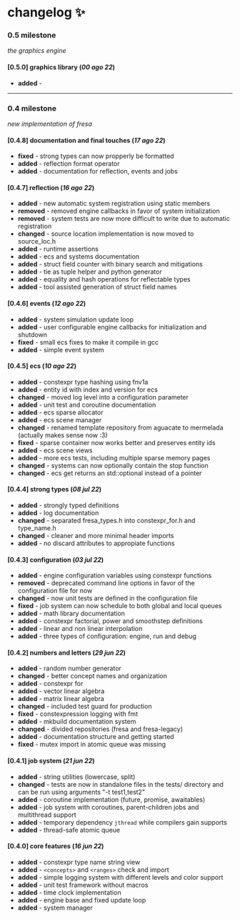 # changelog :sparkles:

### 0.5 milestone

_the graphics engine_

#### [0.5.0] graphics library (_00 ago 22_)

- **added** -

---

### 0.4 milestone

_new implementation of fresa_

#### [0.4.8] documentation and final touches (_17 ago 22_)

- **fixed** - strong types can now propperly be formatted
- **added** - reflection format operator
- **added** - documentation for reflection, events and jobs

#### [0.4.7] reflection (_16 ago 22_)

- **added** - new automatic system registration using static members
- **removed** - removed engine callbacks in favor of system initialization
- **removed** - system tests are now more difficult to write due to automatic registration
- **changed** - source location implementation is now moved to source_loc.h
- **added** - runtime assertions
- **added** - ecs and systems documentation
- **added** - struct field counter with binary search and mitigations
- **added** - tie as tuple helper and python generator
- **added** - equality and hash operations for reflectable types
- **added** - tool assisted generation of struct field names

#### [0.4.6] events (_12 ago 22_)

- **added** - system simulation update loop
- **added** - user configurable engine callbacks for initialization and shutdown
- **fixed** - small ecs fixes to make it compile in gcc
- **added** - simple event system

#### [0.4.5] ecs (_10 ago 22_)

- **added** - constexpr type hashing using fnv1a
- **added** - entity id with index and version for ecs
- **changed** - moved log level into a configuration parameter
- **added** - unit test and coroutine documentation
- **added** - ecs sparse allocator
- **added** - ecs scene manager
- **changed** - renamed template repository from aguacate to mermelada (actually makes sense now :3)
- **fixed** - sparse container now works better and preserves entity ids
- **added** - ecs scene views
- **added** - more ecs tests, including multiple sparse memory pages
- **changed** - systems can now optionally contain the stop function
- **changed** - ecs get returns an std::optional instead of a pointer

#### [0.4.4] strong types (_08 jul 22_)

- **added** - strongly typed definitions
- **added** - log documentation
- **changed** - separated fresa_types.h into constexpr_for.h and type_name.h
- **changed** - cleaner and more minimal header imports
- **added** - no discard attributes to appropiate functions

#### [0.4.3] configuration (_03 jul 22_)

- **added** - engine configuration variables using constexpr functions
- **removed** - deprecated command line options in favor of the configuration file for now
- **changed** - now unit tests are defined in the configuration file
- **fixed** - job system can now schedule to both global and local queues
- **added** - math library documentation
- **added** - constexpr factorial, power and smoothstep definitions
- **added** - linear and non linear interpolation
- **added** - three types of configuration: engine, run and debug

#### [0.4.2] numbers and letters (_29 jun 22_)

- **added** - random number generator
- **changed** - better concept names and organization
- **added** - constexpr for
- **added** - vector linear algebra
- **added** - matrix linear algebra
- **changed** - included test guard for production
- **fixed** - constexpression logging with fmt
- **added** - mkbuild documentation system
- **changed** - divided repositories (fresa and fresa-legacy)
- **added** - documentation structure and getting started
- **fixed** - mutex import in atomic queue was missing

#### [0.4.1] job system (_21 jun 22_)

- **added** - string utilities (lowercase, split)
- **changed** - tests are now in standalone files in the tests/ directory and can be run using arguments "-t test1,test2"
- **added** - coroutine implementation (future, promise, awaitables)
- **added** - job system with coroutines, parent-children jobs and multithread support
- **added** - temporary dependency `jthread` while compilers gain supports
- **added** - thread-safe atomic queue

#### [0.4.0] core features (_16 jun 22_)

- **added** - constexpr type name string view
- **added** - `<concepts>` and `<ranges>` check and import
- **added** - simple logging system with different levels and color support
- **added** - unit test framework without macros
- **added** - time clock implementation
- **added** - engine base and fixed update loop
- **added** - system manager